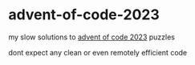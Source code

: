 # advent-of-code-2023
my slow solutions to [advent of code 2023](https://adventofcode.com) puzzles

dont expect any clean or even remotely efficient code